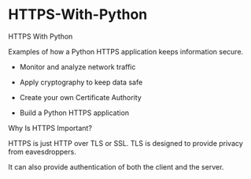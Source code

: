 # HTTPS-With-Python

HTTPS With Python

Examples of how a Python HTTPS application keeps information secure.

  - Monitor and analyze network traffic

  - Apply cryptography to keep data safe

  - Create your own Certificate Authority

  - Build a Python HTTPS application
  
  
  Why Is HTTPS Important?
  
  HTTPS is just HTTP over TLS or SSL. TLS is designed to provide privacy from eavesdroppers. 
  
  It can also provide authentication of both the client and the server.
